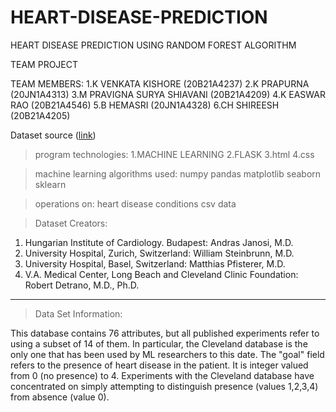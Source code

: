 # HEART-DISEASE-PREDICTION
HEART DISEASE PREDICTION USING RANDOM FOREST ALGORITHM

TEAM PROJECT

TEAM MEMBERS:
1.K VENKATA KISHORE          (20B21A4237)
2.K PRAPURNA                 (20JN1A4313)
3.M PRAVIGNA SURYA SHIAVANI  (20B21A4209)
4.K EASWAR RAO               (20B21A4546)
5.B HEMASRI                  (20JN1A4328)
6.CH SHIREESH                (20B21A4205)

Dataset source ([link](https://archive.ics.uci.edu/ml/datasets/Heart+Disease))

>program technologies:
1.MACHINE LEARNING
2.FLASK
3.html
4.css

>machine learning algorithms used:
numpy
pandas
matplotlib
seaborn
sklearn


>operations on:
heart disease conditions csv data


> Dataset Creators: 
1. Hungarian Institute of Cardiology. Budapest: Andras Janosi, M.D. 
2. University Hospital, Zurich, Switzerland: William Steinbrunn, M.D. 
3. University Hospital, Basel, Switzerland: Matthias Pfisterer, M.D. 
4. V.A. Medical Center, Long Beach and Cleveland Clinic Foundation: Robert Detrano, M.D., Ph.D. 

---
> Data Set Information:

This database contains 76 attributes, but all published experiments refer to using a subset of 14 of them. In particular, the Cleveland database is the only one that has been used by ML researchers to 
this date. The "goal" field refers to the presence of heart disease in the patient. It is integer valued from 0 (no presence) to 4. Experiments with the Cleveland database have concentrated on simply attempting to distinguish presence (values 1,2,3,4) from absence (value 0). 

